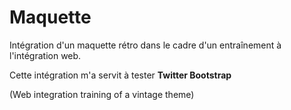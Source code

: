 # Maquette

Intégration d'un maquette rétro dans le cadre d'un entraînement à l'intégration web.

Cette intégration m'a servit à tester **Twitter Bootstrap**

(Web integration training of a vintage theme)
